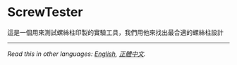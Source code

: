# ScrewTester 
   
這是一個用來測試螺絲柱印製的實驗工具，我們用他來找出最合適的螺絲柱設計
  
***
  
*Read this in other languages: [English](README.en.md), [正體中文](README.md).*  
